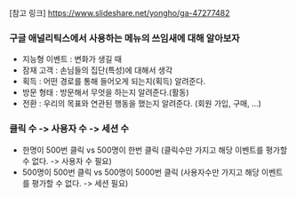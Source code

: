 [참고 링크]
https://www.slideshare.net/yongho/ga-47277482

### 구글 애널리틱스에서 사용하는 메뉴의 쓰임새에 대해 알아보자
  - 지능형 이벤트 : 변화가 생길 때
  - 잠재 고객 : 손님들의 집단(특성)에 대해서 생각
  - 획득 : 어떤 경로를 통해 들어오게 되는지(획득) 알려준다.
  - 방문 형태 : 방문해서 무엇을 하는지 알려준다.(활동)
  - 전환 : 우리의 목표와 연관된 행동을 했는지 알려준다. (회원 가입, 구매, ...)
  
### 클릭 수 -> 사용자 수 -> 세션 수
  - 한명이 500번 클릭 vs 500명이 한번 클릭 (클릭수만 가지고 해당 이벤트를 평가할 수 없다. -> 사용자 수 필요)
  - 500명이 500번 클릭 vs 500명이 5000번 클릭 (사용자수만 가지고 해당 이벤트를 평가할 수 없다. -> 세션 필요)
  
  
